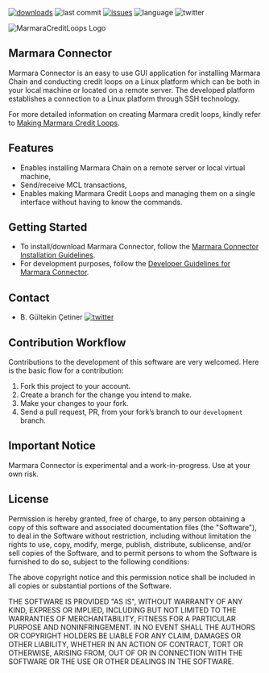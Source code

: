 [![downloads](https://img.shields.io/github/downloads/marmarachain/marmara-connector/total?color=brightgreen&style=plastic)]()
![last commit](https://img.shields.io/github/last-commit/marmarachain/marmara-connector?color=blue)
[![issues](https://img.shields.io/github/issues/marmarachain/marmara-connector?color=yellow)](https://github.com/marmarachain/marmara-connector/issues)
![language](https://img.shields.io/github/languages/top/marmarachain/marmara-connector)
![twitter](https://img.shields.io/twitter/follow/marmarachain?label=marmarachain&style=social)

![MarmaraCreditLoops Logo](https://raw.githubusercontent.com/marmarachain/marmara/master/MCL-Logo.png "Marmara Credit Loops Logo")

## Marmara Connector
Marmara Connector is an easy to use GUI application for installing Marmara Chain and conducting credit loops on a Linux platform which can be both in your local machine or located on a remote server. 
The developed platform establishes a connection to a Linux platform through SSH technology.

For more detailed information on creating Marmara credit loops, kindly refer to [Making Marmara Credit Loops](https://github.com/marmarachain/marmara/wiki/How-to-make-Marmara-Credit-Loops?). 

## Features
- Enables installing Marmara Chain on a remote server or local virtual machine,
- Send/receive MCL transactions,
- Enables making Marmara Credit Loops and managing them on a single interface without having to know the commands.

## Getting Started

- To install/download Marmara Connector, follow the [Marmara Connector Installation Guidelines](https://github.com/marmarachain/marmara-connector/wiki).
- For development purposes, follow the [Developer Guidelines for Marmara Connector](https://github.com/marmarachain/marmara-connector/wiki/Getting-Started-with-Marmara-Connector-Development).

## Contact
- B. Gültekin Çetiner [![twitter](https://img.shields.io/twitter/follow/drcetiner?style=social)](https://twitter.com/drcetiner )

Contribution Workflow
---
Contributions to the development of this software are very welcomed. Here is the basic flow for a contribution:

1. Fork this project to your account.
2. Create a branch for the change you intend to make.
3. Make your changes to your fork.
4. Send a pull request, PR, from your fork’s branch to our `development` branch.

Important Notice
---
Marmara Connector is experimental and a work-in-progress. Use at your own risk. 
 
License
---
Permission is hereby granted, free of charge, to any person obtaining a copy of this software and associated documentation files (the "Software"), to deal in the Software without restriction, including without limitation the rights to use, copy, modify, merge, publish, distribute, sublicense, and/or sell copies of the Software, and to permit persons to whom the Software is furnished to do so, subject to the following conditions:

The above copyright notice and this permission notice shall be included in all copies or substantial portions of the Software.

THE SOFTWARE IS PROVIDED "AS IS", WITHOUT WARRANTY OF ANY KIND, EXPRESS OR IMPLIED, INCLUDING BUT NOT LIMITED TO THE WARRANTIES OF MERCHANTABILITY, FITNESS FOR A PARTICULAR PURPOSE AND NONINFRINGEMENT. IN NO EVENT SHALL THE AUTHORS OR COPYRIGHT HOLDERS BE LIABLE FOR ANY CLAIM, DAMAGES OR OTHER LIABILITY, WHETHER IN AN ACTION OF CONTRACT, TORT OR OTHERWISE, ARISING FROM, OUT OF OR IN CONNECTION WITH THE SOFTWARE OR THE USE OR OTHER DEALINGS IN THE SOFTWARE.
